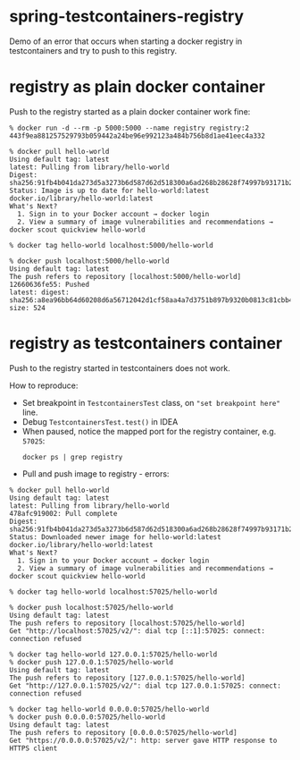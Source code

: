 # spring-testcontainers-registry

Demo of an error that occurs when starting a docker registry in testcontainers and try to push to this registry. 

# registry as plain docker container

Push to the registry started as a plain docker container work fine:

```shell
% docker run -d --rm -p 5000:5000 --name registry registry:2
443f9ea881257529793b059442a24be96e992123a484b756b8d1ae41eec4a332

% docker pull hello-world
Using default tag: latest
latest: Pulling from library/hello-world
Digest: sha256:91fb4b041da273d5a3273b6d587d62d518300a6ad268b28628f74997b93171b2
Status: Image is up to date for hello-world:latest
docker.io/library/hello-world:latest
What's Next?
  1. Sign in to your Docker account → docker login
  2. View a summary of image vulnerabilities and recommendations → docker scout quickview hello-world

% docker tag hello-world localhost:5000/hello-world

% docker push localhost:5000/hello-world
Using default tag: latest
The push refers to repository [localhost:5000/hello-world]
12660636fe55: Pushed 
latest: digest: sha256:a8ea96bb64d60208d6a56712042d1cf58aa4a7d3751b897b9320b0813c81cbb4 size: 524
```

# registry as testcontainers container

Push to the registry started in testcontainers does not work.

How to reproduce:

- Set breakpoint in `TestcontainersTest` class, on `"set breakpoint here"` line.
- Debug `TestcontainersTest.test()` in IDEA
- When paused, notice the mapped port for the registry container, e.g. `57025`:
  ```shell
  docker ps | grep registry
  ```
- Pull and push image to registry - errors:
```
% docker pull hello-world
Using default tag: latest
latest: Pulling from library/hello-world
478afc919002: Pull complete 
Digest: sha256:91fb4b041da273d5a3273b6d587d62d518300a6ad268b28628f74997b93171b2
Status: Downloaded newer image for hello-world:latest
docker.io/library/hello-world:latest
What's Next?
  1. Sign in to your Docker account → docker login
  2. View a summary of image vulnerabilities and recommendations → docker scout quickview hello-world

% docker tag hello-world localhost:57025/hello-world

% docker push localhost:57025/hello-world
Using default tag: latest
The push refers to repository [localhost:57025/hello-world]
Get "http://localhost:57025/v2/": dial tcp [::1]:57025: connect: connection refused

% docker tag hello-world 127.0.0.1:57025/hello-world
% docker push 127.0.0.1:57025/hello-world
Using default tag: latest
The push refers to repository [127.0.0.1:57025/hello-world]
Get "http://127.0.0.1:57025/v2/": dial tcp 127.0.0.1:57025: connect: connection refused

% docker tag hello-world 0.0.0.0:57025/hello-world
% docker push 0.0.0.0:57025/hello-world
Using default tag: latest
The push refers to repository [0.0.0.0:57025/hello-world]
Get "https://0.0.0.0:57025/v2/": http: server gave HTTP response to HTTPS client
```